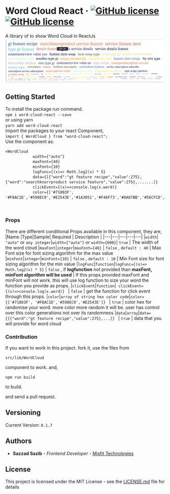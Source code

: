 # Word Cloud React &middot; [![GitHub license](https://img.shields.io/badge/license-MIT-blue.svg)](https://github.com/sazzadsazib/word-cloud-react/blob/master/LICENSE) [![GitHub license](https://img.shields.io/badge/word--cloud--react-0.1.7-green.svg)](https://github.com/sazzadsazib/word-cloud-react/blob/master/LICENSE) 
A library of to show Word Cloud in ReactJs
![alt tag](https://github.com/sazzadsazib/word-cloud-react/blob/master/Docs/word%20cloud%20react.png)

## Getting Started

To install the package run command.
<br/>
```npm i word-cloud-react --save``` 
<br/>
or using yarn <br/>
```yarn add word-cloud-react```
<br/>
import the packages to your react Component, <br/>
```import { WordCloud } from "word-cloud-react";```
<br/>
Use the component as: 
```
<WordCloud 
            width={"auto"} 
            maxFont={40} 
            minFont={10} 
            logFunc={(x)=> Math.log2(x) * 5} 
            data={[{"word":"gt feature recipe","value":275},{"word":"searchknorrproduct service feature","value":275},.......]} 
            clickEvent={(x)=>console.log(x.word)} 
            color={['#71803F', '#F8AC1D','#598EC0','#E2543E','#1A3051','#F46F73','#8A87BB','#56CFCD','#297373','#FF8552','#F2E863','#C2F8CB','#3A6EA5','#FF6700','#C0C0C0','#4E4381','#523CBD',]}/>
```
<br/>

### Props

There are different conditional Props available in this component, they are, <br/>
|Name |Type|Sample| Required | Description |
|---|---|---|---|---|
|`width`| `"auto"` or `any integer`|`width={"auto"}` or `width={600}`| `true` | The width of the word cloud
|`maxFont`|`integer`|` maxFont={40} ` | `false` , `default : 40` | Max Font size for font sizing algorithm for the max value
|`minFont`|`integer`|` minFont={10} ` | `false` , `default : 10` | Min Font size for font sizing algorithm for the min value
|`logFunc`|`function`|` logFunc={(x)=> Math.log2(x) * 5} ` | `false` , if **logfunction** not provided than **maxFont, minFont algorithm will be used** | If this props provided maxFont and minFont will not work. this will use log function to size your word the function you provide as props.
|`clickEvent`|`function`|`  clickEvent={(x)=>console.log(x.word)}  ` | `false` | get the function for click event through this props.
|`color`|`array of string hex color code`|` color={['#71803F', '#F8AC1D','#598EC0','#E2543E']}  ` | `true` | color hex for randomise your word. more color more random it will be. user has control over this color generations not over its randomness
|`data`|`array`|` data={[{"word":"gt feature recipe","value":275},...]}  ` | `true` | data that you will provide for word cloud
<br/>


### Contribution

If you want to work in this project. fork it, use the files from 
```
src/lib/WordCloud
``` 
component to work. and,
```$xslt
npm run build
```
to build.

and send a pull request.



## Versioning

Current Version: ```0.1.7```

## Authors

* **Sazzad Sazib** - *Frontend Developer* - [Misfit Technologies ](http://misfit.tech/)



## License

This project is licensed under the MIT License - see the [LICENSE.md](LICENSE.md) file for details

